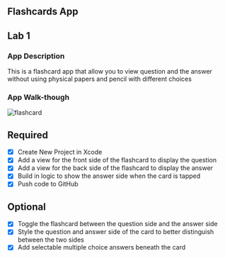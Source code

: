 ## Flashcards App

## Lab 1

### App Description
This is a flashcard app that allow you to view question and the answer without using physical papers and pencil with different choices

### App Walk-though

![flashcard](https://user-images.githubusercontent.com/33467558/75065074-161cf900-54b6-11ea-8d31-b3b59086af82.gif)

## Required
- [x] Create New Project in Xcode
- [x] Add a view for the front side of the flashcard to display the question
- [x] Add a view for the back side of the flashcard to display the answer
- [x] Build in logic to show the answer side when the card is tapped
- [x] Push code to GitHub
## Optional
- [x] Toggle the flashcard between the question side and the answer side
- [x] Style the question and answer side of the card to better distinguish between the two sides
- [x] Add selectable multiple choice answers beneath the card

